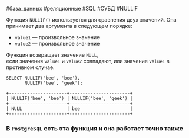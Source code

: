 #база_данных #реляционные #SQL #СУБД #NULLIF 

Функция `NULLIF()` используется для сравнения двух значений. Она принимает два аргумента в следующем порядке:
- `value1` — произвольное значение
- `value2` — произвольное значение

Функция возвращает значение `NULL`, если значения `value1` и `value2` совпадают, или значение `value1` в противном случае.
```MySQL
SELECT NULLIF('bee', 'bee'),
       NULLIF('bee', 'geek');
```
```
+----------------------+-----------------------+
| NULLIF('bee', 'bee') | NULLIF('bee', 'geek') |
+----------------------+-----------------------+
| NULL                 | bee                   |
+----------------------+-----------------------+
```

### В `PostgreSQL` есть эта функция и она работает точно также